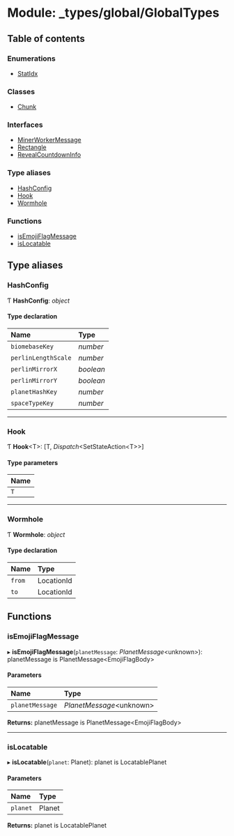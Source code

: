 # Module: \_types/global/GlobalTypes

## Table of contents

### Enumerations

- [StatIdx](../enums/_types_global_globaltypes.statidx.md)

### Classes

- [Chunk](../classes/_types_global_globaltypes.chunk.md)

### Interfaces

- [MinerWorkerMessage](../interfaces/_types_global_globaltypes.minerworkermessage.md)
- [Rectangle](../interfaces/_types_global_globaltypes.rectangle.md)
- [RevealCountdownInfo](../interfaces/_types_global_globaltypes.revealcountdowninfo.md)

### Type aliases

- [HashConfig](_types_global_globaltypes.md#hashconfig)
- [Hook](_types_global_globaltypes.md#hook)
- [Wormhole](_types_global_globaltypes.md#wormhole)

### Functions

- [isEmojiFlagMessage](_types_global_globaltypes.md#isemojiflagmessage)
- [isLocatable](_types_global_globaltypes.md#islocatable)

## Type aliases

### HashConfig

Ƭ **HashConfig**: _object_

#### Type declaration

| Name                | Type      |
| :------------------ | :-------- |
| `biomebaseKey`      | _number_  |
| `perlinLengthScale` | _number_  |
| `perlinMirrorX`     | _boolean_ |
| `perlinMirrorY`     | _boolean_ |
| `planetHashKey`     | _number_  |
| `spaceTypeKey`      | _number_  |

---

### Hook

Ƭ **Hook**<T\>: [T, *Dispatch*<SetStateAction<T\>\>]

#### Type parameters

| Name |
| :--- |
| `T`  |

---

### Wormhole

Ƭ **Wormhole**: _object_

#### Type declaration

| Name   | Type       |
| :----- | :--------- |
| `from` | LocationId |
| `to`   | LocationId |

## Functions

### isEmojiFlagMessage

▸ **isEmojiFlagMessage**(`planetMessage`: _PlanetMessage_<unknown\>): planetMessage is PlanetMessage<EmojiFlagBody\>

#### Parameters

| Name            | Type                      |
| :-------------- | :------------------------ |
| `planetMessage` | _PlanetMessage_<unknown\> |

**Returns:** planetMessage is PlanetMessage<EmojiFlagBody\>

---

### isLocatable

▸ **isLocatable**(`planet`: Planet): planet is LocatablePlanet

#### Parameters

| Name     | Type   |
| :------- | :----- |
| `planet` | Planet |

**Returns:** planet is LocatablePlanet
